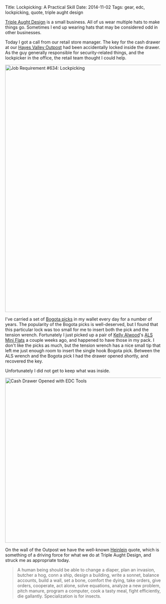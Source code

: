 Title: Lockpicking: A Practical Skill
Date: 2014-11-02
Tags: gear, edc, lockpicking, quote, triple aught design

[Triple Aught Design](https://tripleaughtdesign.com/) is a small business. All of us wear multiple hats to make things go. Sometimes I end up wearing hats that may be considered odd in other businesses.

Today I got a call from our retail store manager. The key for the cash drawer at our [Hayes Valley Outpost](https://tripleaughtdesign.com/about/#hayes-valley-outpost-sf) had been accidentally locked inside the drawer. As the guy generally responsible for security-related things, and the lockpicker in the office, the retail team thought I could help.

<a href="https://www.flickr.com/photos/pigmonkey/15672807416" title="Job Requirement #634: Lockpicking by Pig Monkey, on Flickr"><img src="https://farm8.staticflickr.com/7560/15672807416_b8b8795596_c.jpg" width="600" height="800" alt="Job Requirement #634: Lockpicking"></a>

I've carried a set of [Bogota picks](http://serepick.com/products/bogota-titan-entry-toolset--2.html) in my wallet every day for a number of years. The popularity of the Bogota picks is well-deserved, but I found that this particular lock was too small for me to insert both the pick and the tension wrench. Fortunately I just picked up a pair of [Kelly Alwood](http://www.kellyalwood.com/)'s [ALS Mini Flats](http://www.survivalcorner.com/als-mini-flats/) a couple weeks ago, and happened to have those in my pack. I don't like the picks as much, but the tension wrench has a nice small tip that left me just enough room to insert the single hook Bogota pick. Between the ALS wrench and the Bogota pick I had the drawer opened shortly, and recovered the key.

Unfortunately I did not get to keep what was inside.

<a href="https://www.flickr.com/photos/pigmonkey/15694607861" title="Cash Drawer Opened with EDC Tools by Pig Monkey, on Flickr"><img src="https://farm8.staticflickr.com/7583/15694607861_5b48be7717_c.jpg" width="800" height="534" alt="Cash Drawer Opened with EDC Tools"></a>

On the wall of the Outpost we have the well-known [Heinlein](https://en.wikipedia.org/wiki/Robert_A._Heinlein) quote, which is something of a driving force for what we do at Triple Aught Design, and struck me as appropriate today.

 > A human being should be able to change a diaper, plan an invasion, butcher a hog, conn a ship, design a building, write a sonnet, balance accounts, build a wall, set a bone, comfort the dying, take orders, give orders, cooperate, act alone, solve equations, analyze a new problem, pitch manure, program a computer, cook a tasty meal, fight efficiently, die gallantly. Specialization is for insects.
